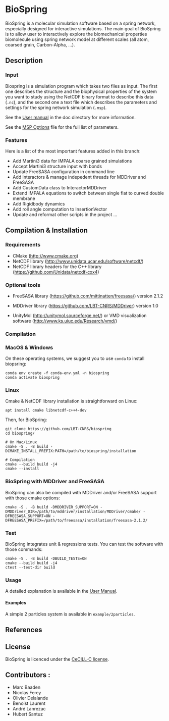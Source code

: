 # BioSpring

BioSpring is a molecular simulation software based on a spring network, especially designed for
interactive simulations. The main goal of BioSpring is to allow user to interactively explore the biomechanical properties biomolecule using spring network model at different scales (all atom, coarsed grain, Carbon-Alpha, ...).

## Description

### Input

Biospring is a simulation program which takes two files as input. The first one describes the structure and the biophysical properties of the system you want to study using the NetCDF binary format to describe this data (`.nc`), and the second one a text file which describes the parameters and settings for the spring network simulation (`.msp`).

See the [User manual](doc/User_Manual.md) in the doc directory for more information.

See the [MSP Options](doc/MSP_Options.md) file for the full list of parameters.


### Features

Here is a list of the most important features added in this branch:

- Add Martini3 data for IMPALA coarse grained simulations
- Accept Martini3 structure input with bonds
- Update FreeSASA configuration in command line
- Add interactors & manage indepedent threads for MDDriver and FreeSASA
- Add CustomData class to InteractorMDDriver
- Extend IMPALA equations to switch between single flat to curved double membrane
- Add Rigidbody dynamics
- Add roll angle computation to InsertionVector
- Update and reformat other scripts in the project ...


## Compilation & Installation

### Requirements

- CMake (http://www.cmake.org)
- NetCDF library (http://www.unidata.ucar.edu/software/netcdf/)
- NetCDF library headers for the C++ library (https://github.com/Unidata/netcdf-cxx4)

### Optional tools

- FreeSASA library (https://github.com/mittinatten/freesasa/) version 2.1.2
- MDDriver library (https://github.com/LBT-CNRS/MDDriver) version 1.0


- UnityMol (http://unitymol.sourceforge.net/) or VMD visualization software (http://www.ks.uiuc.edu/Research/vmd/)

### Compilation

### MacOS & Windows

On these operating systems, we suggest you to use `conda` to install biopsring:

    conda env create -f conda-env.yml -n biospring
    conda activate biospring


### Linux

Cmake & NetCDF library installation is straightforward on Linux:

    apt install cmake libnetcdf-c++4-dev

Then, for BioSpring:

```
git clone https://github.com/LBT-CNRS/biospring
cd biospring/

# On Mac/Linux
cmake -S . -B build -DCMAKE_INSTALL_PREFIX:PATH=/path/to/biospring/installation

# Compilation
cmake --build build -j4
cmake --install
```

### BioSpring with MDDriver and FreeSASA

BioSpring can also be compiled with MDDriver and/or FreeSASA support with those cmake options:

    cmake -S . -B build -DMDDRIVER_SUPPORT=ON -DMDDriver_DIR=/path/to/mddriver/installation/MDDriver/cmake/ -DFREESASA_SUPPORT=ON -DFREESASA_PREFIX=/path/to/freesasa/installation/freesasa-2.1.2/


### Test

BioSpring integrates unit & regressions tests. You can test the software with those commands:

    cmake -S . -B build -DBUILD_TESTS=ON
    cmake --build build -j4
    ctest --test-dir build


### Usage

A detailed explanation is available in the [User Manual](doc/User_Manual.md).

#### Examples

A simple 2 particles system is available in `example/2particles`.

## References


## License

BioSpring is licenced under the [CeCILL-C license](LICENSE.txt).

## Contributors :

- Marc Baaden
- Nicolas Ferey
- Olivier Delalande
- Benoist Laurent
- André Lanrezac
- Hubert Santuz
